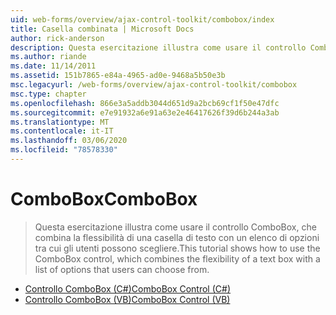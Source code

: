 ```yaml
---
uid: web-forms/overview/ajax-control-toolkit/combobox/index
title: Casella combinata | Microsoft Docs
author: rick-anderson
description: Questa esercitazione illustra come usare il controllo ComboBox, che combina la flessibilità di una casella di testo con un elenco di opzioni tra cui gli utenti possono scegliere.
ms.author: riande
ms.date: 11/14/2011
ms.assetid: 151b7865-e84a-4965-ad0e-9468a5b50e3b
msc.legacyurl: /web-forms/overview/ajax-control-toolkit/combobox
msc.type: chapter
ms.openlocfilehash: 866e3a5addb3044d651d9a2bcb69cf1f50e47dfc
ms.sourcegitcommit: e7e91932a6e91a63e2e46417626f39d6b244a3ab
ms.translationtype: MT
ms.contentlocale: it-IT
ms.lasthandoff: 03/06/2020
ms.locfileid: "78578330"
---
```

# <a name="combobox"></a><span data-ttu-id="584a3-103">ComboBox</span><span class="sxs-lookup"><span data-stu-id="584a3-103">ComboBox</span></span>

> <span data-ttu-id="584a3-104">Questa esercitazione illustra come usare il controllo ComboBox, che combina la flessibilità di una casella di testo con un elenco di opzioni tra cui gli utenti possono scegliere.</span><span class="sxs-lookup"><span data-stu-id="584a3-104">This tutorial shows how to use the ComboBox control, which combines the flexibility of a text box with a list of options that users can choose from.</span></span>

- [<span data-ttu-id="584a3-105">Controllo ComboBox (C#)</span><span class="sxs-lookup"><span data-stu-id="584a3-105">ComboBox Control (C#)</span></span>](how-do-i-use-the-combobox-control-cs.md)
- [<span data-ttu-id="584a3-106">Controllo ComboBox (VB)</span><span class="sxs-lookup"><span data-stu-id="584a3-106">ComboBox Control (VB)</span></span>](how-do-i-use-the-combobox-control-vb.md)

